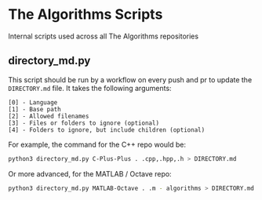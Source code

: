 # The Algorithms Scripts
  
Internal scripts used across all The Algorithms repositories

## directory_md.py
This script should be run by a workflow on every push and pr to update the `DIRECTORY.md` file. It takes the following arguments:
```
[0] - Language
[1] - Base path
[2] - Allowed filenames
[3] - Files or folders to ignore (optional)
[4] - Folders to ignore, but include children (optional)
```
For example, the command for the C++ repo would be:
```bash
python3 directory_md.py C-Plus-Plus . .cpp,.hpp,.h > DIRECTORY.md
```
Or more advanced, for the MATLAB / Octave repo:
```bash
python3 directory_md.py MATLAB-Octave . .m - algorithms > DIRECTORY.md
